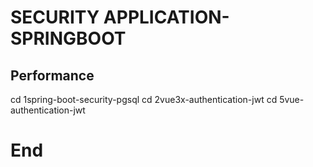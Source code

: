 # SECURITY APPLICATION-SPRINGBOOT

## Performance

cd 1spring-boot-security-pgsql
cd 2vue3x-authentication-jwt
cd 5vue-authentication-jwt

# End
